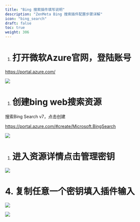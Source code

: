```yaml
---
title: "Bing 搜索插件填写说明"
description: "ZenMeta Bing 搜索插件配置步骤详解"
icon: "bing_search"
draft: false
toc: true
weight: 306
---
```


1. # 打开微软Azure官网，登陆账号

https://portal.azure.com/

![](/imgs/bing_search_plugin1.png)

1. # 创建bing web搜索资源

搜索Bing Search v7，点击创建

https://portal.azure.com/#create/Microsoft.BingSearch

![](/imgs/bing_search_plugin2.png)

1. # 进入资源详情点击管理密钥

![](/imgs/bing_search_plugin3.png)

# 4. 复制任意一个密钥填入插件输入

![](/imgs/bing_search_plugin4.png)

![](/imgs/bing_search_plugin5.png)
